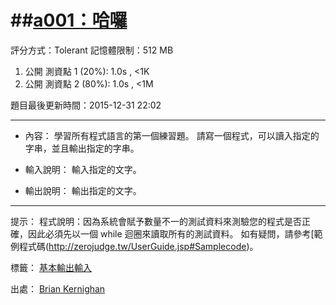 ##[a001：哈囉](http://zerojudge.tw/ShowProblem?problemid=a001)
======
評分方式：Tolerant 
記憶體限制：512 MB

1. 公開 測資點 1 (20%): 1.0s , <1K
2. 公開 測資點 2 (80%): 1.0s , <1M

題目最後更新時間：2015-12-31 22:02

- - -
* 內容：
	學習所有程式語言的第一個練習題。
	請寫一個程式，可以讀入指定的字串，並且輸出指定的字串。

* 輸入說明：
	輸入指定的文字。
* 輸出說明：
	輸出指定的文字。

- - -
提示：
	程式說明：因為系統會賦予數量不一的測試資料來測驗您的程式是否正確，因此必須先以一個 while 迴圈來讀取所有的測試資料。
	如有疑問，請參考[範例程式碼(http://zerojudge.tw/UserGuide.jsp#Samplecode)。

標籤：
	[基本輸出輸入](http://zerojudge.tw/Problems?tag=%E5%9F%BA%E6%9C%AC%E8%BC%B8%E5%87%BA%E8%BC%B8%E5%85%A5)

出處：
	[Brian Kernighan](http://zerojudge.tw/Problems?tag=Brian%20Kernighan)